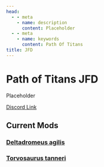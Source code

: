 ```yaml
---
head:
  - - meta
    - name: description
      content: Placeholder
  - - meta
    - name: keywords
      content: Path Of Titans
title: JFD
---
```


# Path of Titans JFD

Placeholder

[Discord Link](#)

## Current Mods

### [Deltadromeus agilis](./Path-of-Titans-JFDDagilis)

### [Torvosaurus tanneri](./Path-of-Titans-JFDTtanneri)
